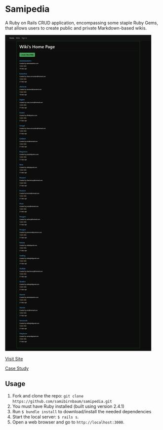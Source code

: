 # Samipedia

A Ruby on Rails CRUD application, encompassing some staple Ruby Gems, that allows users to create public and private Markdown-based wikis.

![Snapshot](app/assets/images/snapshot.png)

[Visit Site](https://vast-atoll-63143.herokuapp.com/)

[Case Study](https://samibirnbaum.com/portfolio/samipedia.html)

## Usage

1. Fork and clone the repo: `git clone https://github.com/samibirnbaum/samipedia.git`
2. You must have Ruby installed (built using version 2.4.1)
3. Run `$ bundle install` to download/install the needed dependencies
4. Start the local server: `$ rails s`.
5. Open a web browser and go to `http://localhost:3000`.
